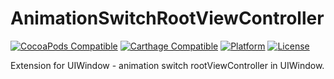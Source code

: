 # AnimationSwitchRootViewController

[![CocoaPods Compatible](https://cocoapod-badges.herokuapp.com/v/AnimationSwitchRootViewController/badge.png)](http://cocoapods.org/pods/AnimationSwitchRootViewController)
[![Carthage Compatible](https://img.shields.io/badge/Carthage-compatible-4BC51D.svg?style=flat)](https://github.com/ProVir/AnimationSwitchRootViewController)
[![Platform](https://cocoapod-badges.herokuapp.com/p/AnimationSwitchRootViewController/badge.png)](http://cocoapods.org/pods/AnimationSwitchRootViewController)
[![License](https://cocoapod-badges.herokuapp.com/l/AnimationSwitchRootViewController/badge.png)](https://github.com/ProVir/AnimationSwitchRootViewController/blob/master/LICENSE)

Extension for UIWindow - animation switch rootViewController in UIWindow.


